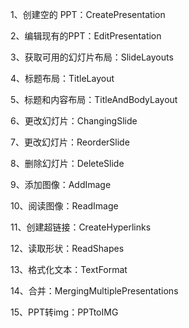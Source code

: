 1、创建空的 PPT：CreatePresentation

2、编辑现有的PPT：EditPresentation

3、获取可用的幻灯片布局：SlideLayouts

4、标题布局：TitleLayout

5、标题和内容布局：TitleAndBodyLayout 

6、更改幻灯片：ChangingSlide

7、更改幻灯片：ReorderSlide 

8、删除幻灯片：DeleteSlide 

9、添加图像：AddImage  

10、阅读图像：ReadImage   

11、创建超链接：CreateHyperlinks    

12、读取形状：ReadShapes     

13、格式化文本：TextFormat   

14、合并：MergingMultiplePresentations      

15、PPT转img：PPTtoIMG